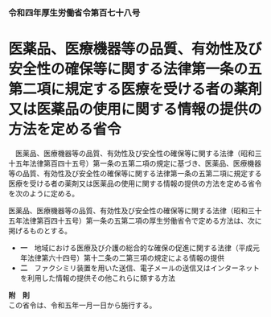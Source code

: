 ### 令和四年厚生労働省令第百七十八号  
# 医薬品、医療機器等の品質、有効性及び安全性の確保等に関する法律第一条の五第二項に規定する医療を受ける者の薬剤又は医薬品の使用に関する情報の提供の方法を定める省令  
　医薬品、医療機器等の品質、有効性及び安全性の確保等に関する法律（昭和三十五年法律第百四十五号）第一条の五第二項の規定に基づき、医薬品、医療機器等の品質、有効性及び安全性の確保等に関する法律第一条の五第二項に規定する医療を受ける者の薬剤又は医薬品の使用に関する情報の提供の方法を定める省令を次のように定める。  
  
医薬品、医療機器等の品質、有効性及び安全性の確保等に関する法律（昭和三十五年法律第百四十五号）第一条の五第二項の厚生労働省令で定める方法は、次に掲げるものとする。  
* **一**　地域における医療及び介護の総合的な確保の促進に関する法律（平成元年法律第六十四号）第十二条の二第三項の規定による情報の提供  
* **二**　ファクシミリ装置を用いた送信、電子メールの送信又はインターネットを利用した情報の提供その他これらに類する方法  
  
**附　則**  
この省令は、令和五年一月一日から施行する。  
  

